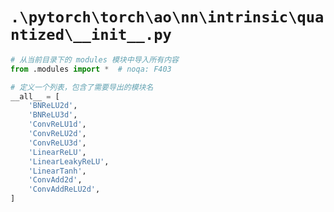 # `.\pytorch\torch\ao\nn\intrinsic\quantized\__init__.py`

```py
# 从当前目录下的 modules 模块中导入所有内容
from .modules import *  # noqa: F403

# 定义一个列表，包含了需要导出的模块名
__all__ = [
    'BNReLU2d',
    'BNReLU3d',
    'ConvReLU1d',
    'ConvReLU2d',
    'ConvReLU3d',
    'LinearReLU',
    'LinearLeakyReLU',
    'LinearTanh',
    'ConvAdd2d',
    'ConvAddReLU2d',
]
```